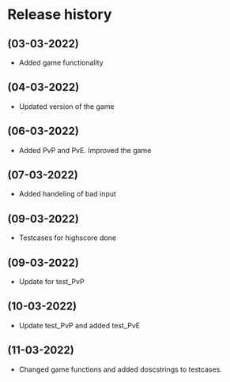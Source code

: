Release history
========================================

(03-03-2022)
----------------------------------------
* Added game functionality 

(04-03-2022)
----------------------------------------
* Updated version of the game

(06-03-2022)
----------------------------------------
* Added PvP and PvE. Improved the game

(07-03-2022)
----------------------------------------
* Added handeling of bad input

(09-03-2022)
----------------------------------------
* Testcases for highscore done

(09-03-2022)
----------------------------------------
* Update for test_PvP

(10-03-2022)
----------------------------------------
* Update test_PvP and added test_PvE

(11-03-2022)
----------------------------------------
* Changed game functions and added 
  doscstrings to testcases. 
